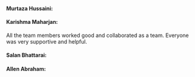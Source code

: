 #### Murtaza Hussaini:


#### Karishma Maharjan: 
All the team members worked good and collaborated as a team. Everyone was very supportive and helpful. 

#### Salan Bhattarai:


#### Allen Abraham:
